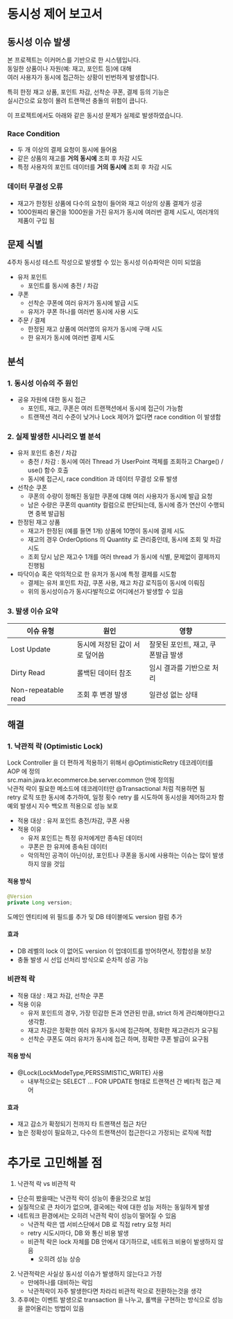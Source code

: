 # 동시성 제어 보고서

## 동시성 이슈 발생
본 프로젝트는 이커머스를 기반으로 한 시스템입니다.  
동일한 상품이나 자원(예: 재고, 포인트 등)에 대해  
여러 사용자가 동시에 접근하는 상황이 빈번하게 발생합니다.

특히 한정 재고 상품, 포인트 차감, 선착순 쿠폰, 결제 등의 기능은  
실시간으로 요청이 몰려 트랜잭션 충돌의 위험이 큽니다.

이 프로젝트에서도 아래와 같은 동시성 문제가 실제로 발생하였습니다.


### Race Condition
- 두 개 이상의 결제 요청이 동시에 들어옴
- 같은 상품의 재고를 **거의 동시에** 조회 후 차감 시도
- 특정 사용자의 포인트 데이터를 **거의 동시에** 조회 후 차감 시도

### 데이터 무결성 오류
- 재고가 한정된 상품에 다수의 요청이 들어와 재고 이상의 상품 결제가 성공
- 1000원짜리 물건을 1000원을 가진 유저가 동시에 여러번 결제 시도시, 여러개의 제품이 구입 됨


## 문제 식별
4주차 동시성 테스트 작성으로 발생할 수 있는 동시성 이슈파악은 이미 되었음
- 유저 포인트
  - 포인트를 동시에 충전 / 차감
- 쿠폰
  - 선착순 쿠폰에 여러 유저가 동시에 발급 시도
  - 유저가 쿠폰 하나를 여러번 동시에 사용 시도
- 주문 / 결제
  - 한정된 재고 상품에 여러명의 유저가 동시에 구매 시도
  - 한 유저가 동시에 여러번 결제 시도


## 분석
### 1. 동시성 이슈의 주 원인
- 공유 자원에 대한 동시 접근
  - 포인트, 재고, 쿠폰은 여러 트랜잭션에서 동시에 접근이 가능함
  - 트랜잭션 격리 수준이 낮거나 Lock 제어가 없다면 race condition 이 발생함

### 2. 실제 발생한 시나리오 별 분석
- 유저 포인트 충전 / 차감
  - 충전 / 차감 : 동시에 여러 Thread 가 UserPoint 객체를 조회하고 Charge() / use() 함수 호출
  - 동시에 접근시, race condition 과 데이터 무결성 오류 발생
- 선착순 쿠폰
  - 쿠폰의 수량이 정해진 동일한 쿠폰에 대해 여러 사용자가 동시에 발급 요청
  - 남은 수량은 쿠폰의 quantity 컬럼으로 판단되는데, 동시에 증가 연산이 수행되면 중복 발급됨
- 한정된 재고 상품
  - 재고가 한정된 (예를 들면 1개) 상품에 10명이 동시에 결제 시도
  - 재고의 경우 OrderOptions 의 Quantity 로 관리중인데, 동시에 조회 및 차감 시도
  - 조회 당시 남은 재고수 1개를 여러 thread 가 동시에 식별, 문제없이 결제까지 진행됨
- 따닥이슈 혹은 악의적으로 한 유저가 동시에 특정 결제를 시도함
  - 결제는 유저 포인트 차감, 쿠폰 사용, 재고 차감 로직등이 동시에 이뤄짐
  - 위의 동시성이슈가 동시다발적으로 어디에선가 발생할 수 있음

### 3. 발생 이슈 요약
| 이슈 유형 | 원인 | 영향 |
|-------|-----|-----|
| Lost Update | 동시에 저장된 값이 서로 덮어씀 | 잘못된 포인트, 재고, 쿠폰발급 발생|
| Dirty Read | 롤백된 데이터 참조 | 임시 결과를 기반으로 처리 |
| Non-repeatable read | 조회 후 변경 발생 | 일관성 없는 상태 |


## 해결

### 1. 낙관적 락 (Optimistic Lock)
Lock Controller 을 더 편하게 적용하기 위해서 @OptimisticRetry 데코레이터를 AOP 에 정의  
src.main.java.kr.ecommerce.be.server.common 안에 정의됨  
낙관적 락이 필요한 메소드에 데코레이터만 @Transactional 처럼 적용하면 됨  
retry 로직 또한 동시에 추가하여, 일정 횟수 retry 를 시도하여 동시성을 제어하고자 함  
예외 발생시 지수 백오프 적용으로 성능 보호

- 적용 대상 : 유저 포인트 충전/차감, 쿠폰 사용
- 적용 이유
  - 유저 포인트는 특정 유저에게만 종속된 데이터 
  - 쿠폰은 한 유저에 종속된 데이터
  - 악의적인 공격이 아닌이상, 포인트나 쿠폰을 동시에 사용하는 이슈는 많이 발생하지 않을 것임

#### 적용 방식
```java
@Version
private Long version;
```
도메인 엔티티에 위 필드를 추가 및 DB 테이블에도 version 컬럼 추가

#### 효과
- DB 레벨의 lock 이 없어도 version 이 업데이트를 방어하면서, 정합성을 보장
- 충돌 발생 시 선입 선처리 방식으로 순차적 성공 가능

### 비관적 락
- 적용 대상 : 재고 차감, 선착순 쿠폰
- 적용 이유
  - 유저 포인트의 경우, 가장 민감한 돈과 연관된 만큼, strict 하게 관리해야한다고 생각함. 
  - 재고 차감은 정확한 여러 유저가 동시에 접근하며, 정확한 재고관리가 요구됨
  - 선착순 쿠폰도 여러 유저가 동시에 접근 하며, 정확한 쿠폰 발급이 요구됨

#### 적용 방식
- @Lock(LockModeType,PERSSIMISTIC_WRITE) 사용
    - 내부적으로는 SELECT ... FOR UPDATE 형태로 트랜잭션 간 베타적 접근 제어

#### 효과
- 재고 감소가 확정되기 전까지 타 트랜잭션 접근 차단
- 높은 정확성이 필요하고, 다수의 트랜잭션이 접근한다고 가정되는 로직에 적합


# 추가로 고민해볼 점
1. 낙관적 락 vs 비관적 락
- 단순히 봤을때는 낙관적 락이 성능이 좋을것으로 보임
- 실질적으로 큰 차이가 없으며, 결국에는 락에 대한 성능 저하는 동일하게 발생
- 네트워크 환경에서는 오히려 낙관적 락이 성능이 떨어질 수 있음
  - 낙관적 락은 앱 서비스단에서 DB 로 직접 retry 요청 처리
  - retry 시도시마다, DB 와 통신 비용 발생
  - 비관적 락은 lock 자체를 DB 안에서 대기하므로, 네트워크 비용이 발생하지 않음
    - 오히려 성능 상승
2. 낙관적락은 사실상 동시성 이슈가 발생하지 않는다고 가정
   - 만에하나를 대비하는 락임
   - 낙관적락이 자주 발생한다면 차라리 비관적 락으로 전환하는것을 생각
3. 추후에는 이벤트 발생으로 transaction 을 나누고, 롤백을 구현하는 방식으로 성능을 끌어올리는 방법이 있음